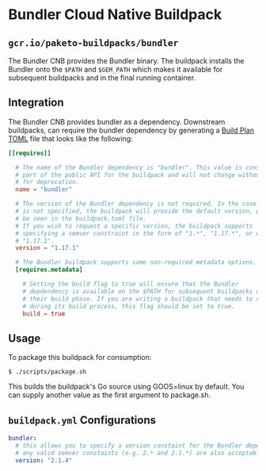 # Bundler Cloud Native Buildpack

## `gcr.io/paketo-buildpacks/bundler`

The Bundler CNB provides the Bundler binary. The buildpack installs the Bundler 
onto the `$PATH` and `$GEM_PATH` which makes it available for subsequent buildpacks
and in the final running container.

## Integration

The Bundler CNB provides bundler as a dependency. Downstream buildpacks, can require the bundler dependency
by generating a [Build Plan
TOML](https://github.com/buildpacks/spec/blob/master/buildpack.md#build-plan-toml)
file that looks like the following:

```toml
[[requires]]

  # The name of the Bundler dependency is "bundler". This value is considered
  # part of the public API for the buildpack and will not change without a plan
  # for deprecation.
  name = "bundler"

  # The version of the Bundler dependency is not required. In the case it
  # is not specified, the buildpack will provide the default version, which can
  # be seen in the buildpack.toml file.
  # If you wish to request a specific version, the buildpack supports
  # specifying a semver constraint in the form of "1.*", "1.17.*", or even
  # "1.17.1".
  version = "1.17.1"

  # The Bundler buildpack supports some non-required metadata options.
  [requires.metadata]

    # Setting the build flag to true will ensure that the Bundler
    # depdendency is available on the $PATH for subsequent buildpacks during
    # their build phase. If you are writing a buildpack that needs to run Bundle
    # during its build process, this flag should be set to true.
    build = true
```
## Usage

To package this buildpack for consumption:
```
$ ./scripts/package.sh
```
This builds the buildpack's Go source using GOOS=linux by default. You can supply another value as the first argument to package.sh.

## `buildpack.yml` Configurations

```yaml
bundler:
  # this allows you to specify a version constaint for the Bundler dependency
  # any valid semver constaints (e.g. 2.* and 2.1.*) are also acceptable
  version: "2.1.4"
```
